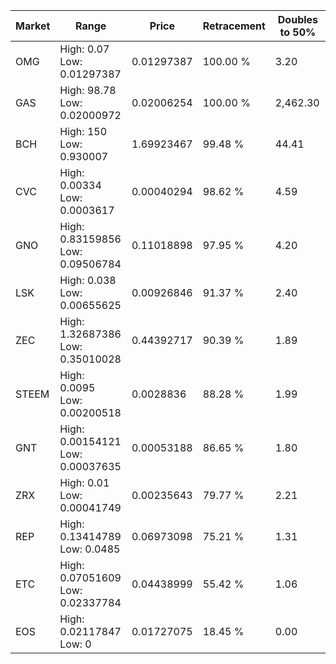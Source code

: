 | Market | Range | Price| Retracement | Doubles to 50% |
| --- | --- | --- | --- | --- |
| OMG | High: 0.07<br />Low: 0.01297387 | 0.01297387 | 100.00 % | 3.20 |
| GAS | High: 98.78<br />Low: 0.02000972 | 0.02006254 | 100.00 % | 2,462.30 |
| BCH | High: 150<br />Low: 0.930007 | 1.69923467 | 99.48 % | 44.41 |
| CVC | High: 0.00334<br />Low: 0.0003617 | 0.00040294 | 98.62 % | 4.59 |
| GNO | High: 0.83159856<br />Low: 0.09506784 | 0.11018898 | 97.95 % | 4.20 |
| LSK | High: 0.038<br />Low: 0.00655625 | 0.00926846 | 91.37 % | 2.40 |
| ZEC | High: 1.32687386<br />Low: 0.35010028 | 0.44392717 | 90.39 % | 1.89 |
| STEEM | High: 0.0095<br />Low: 0.00200518 | 0.0028836 | 88.28 % | 1.99 |
| GNT | High: 0.00154121<br />Low: 0.00037635 | 0.00053188 | 86.65 % | 1.80 |
| ZRX | High: 0.01<br />Low: 0.00041749 | 0.00235643 | 79.77 % | 2.21 |
| REP | High: 0.13414789<br />Low: 0.0485 | 0.06973098 | 75.21 % | 1.31 |
| ETC | High: 0.07051609<br />Low: 0.02337784 | 0.04438999 | 55.42 % | 1.06 |
| EOS | High: 0.02117847<br />Low: 0 | 0.01727075 | 18.45 % | 0.00 |
